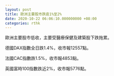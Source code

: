 ```yaml
---
layout: post
title: 歐洲主要股市跌逾1%至2%
date: 2020-10-22 06:06:10.000000000 +08:00
categories: rthk
---
```


歐洲主要股市低收，主要受醫療保健及建築股下跌拖累。

德國DAX指數全日跌1.4%，收市報12557點。

法國CAC指數跌1.5%，收市報4853點。

英國富時100指數跌近2%，收市報5776點。
